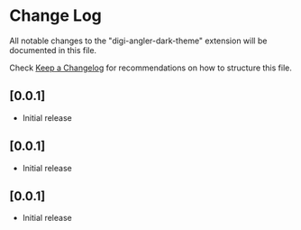 # Change Log

All notable changes to the "digi-angler-dark-theme" extension will be documented in this file.

Check [Keep a Changelog](http://keepachangelog.com/) for recommendations on how to structure this file.

## [0.0.1]

- Initial release

## [0.0.1]

- Initial release

## [0.0.1]

- Initial release
